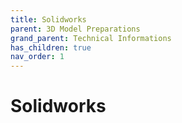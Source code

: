 ```yaml
---
title: Solidworks
parent: 3D Model Preparations
grand_parent: Technical Informations
has_children: true
nav_order: 1
---
```


# **Solidworks**
